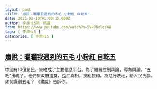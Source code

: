 ```yaml
---
layout: post
title: "肅說：曬曬我遇到的五毛 小粉紅 自乾五"
date: 2021-02-10T01:00:15.000Z
author: 李肅Hi5第一頻道
from: https://www.youtube.com/watch?v=5Vk9DolqsWU
tags: [ 李肃Hi5 ]
categories: [ 李肃Hi5 ]
---
```

<!--1612918815000-->
[肅說：曬曬我遇到的五毛 小粉紅 自乾五](https://www.youtube.com/watch?v=5Vk9DolqsWU)
------

<div>
中國有10億網民，網絡成了主要信息平台。為了繼續控制輿論，導向輿論，“五毛”出現了。他們幫政府造勢，歪曲真相，攪亂視線，為惡行洗地，給人民洗腦。如何識別五毛？ 《肅說》告訴你。
</div>
